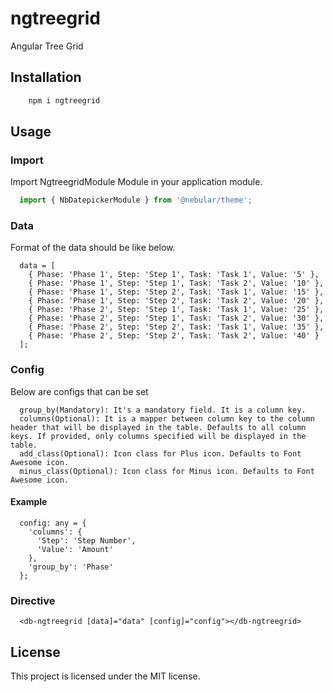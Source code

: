 # ngtreegrid
Angular Tree Grid

## Installation

```bash
    npm i ngtreegrid
```

## Usage

### Import
Import NgtreegridModule Module in your application module.

```javascript
  import { NbDatepickerModule } from '@nebular/theme';
```

### Data
Format of the data should be like below.

```
  data = [
    { Phase: 'Phase 1', Step: 'Step 1', Task: 'Task 1', Value: '5' },
    { Phase: 'Phase 1', Step: 'Step 1', Task: 'Task 2', Value: '10' },
    { Phase: 'Phase 1', Step: 'Step 2', Task: 'Task 1', Value: '15' },
    { Phase: 'Phase 1', Step: 'Step 2', Task: 'Task 2', Value: '20' },
    { Phase: 'Phase 2', Step: 'Step 1', Task: 'Task 1', Value: '25' },
    { Phase: 'Phase 2', Step: 'Step 1', Task: 'Task 2', Value: '30' },
    { Phase: 'Phase 2', Step: 'Step 2', Task: 'Task 1', Value: '35' },
    { Phase: 'Phase 2', Step: 'Step 2', Task: 'Task 2', Value: '40' }
  ];
```

### Config
Below are configs that can be set

```
  group_by(Mandatory): It's a mandatory field. It is a column key.
  columns(Optional): It is a mapper between column key to the column header that will be displayed in the table. Defaults to all column keys. If provided, only columns specified will be displayed in the table.
  add_class(Optional): Icon class for Plus icon. Defaults to Font Awesome icon.
  minus_class(Optional): Icon class for Minus icon. Defaults to Font Awesome icon.
```

#### Example
```
  config: any = {
    'columns': {
      'Step': 'Step Number',
      'Value': 'Amount'
    },
    'group_by': 'Phase'
  };
```

### Directive

```
  <db-ngtreegrid [data]="data" [config]="config"></db-ngtreegrid>
```

## License
This project is licensed under the MIT license.
